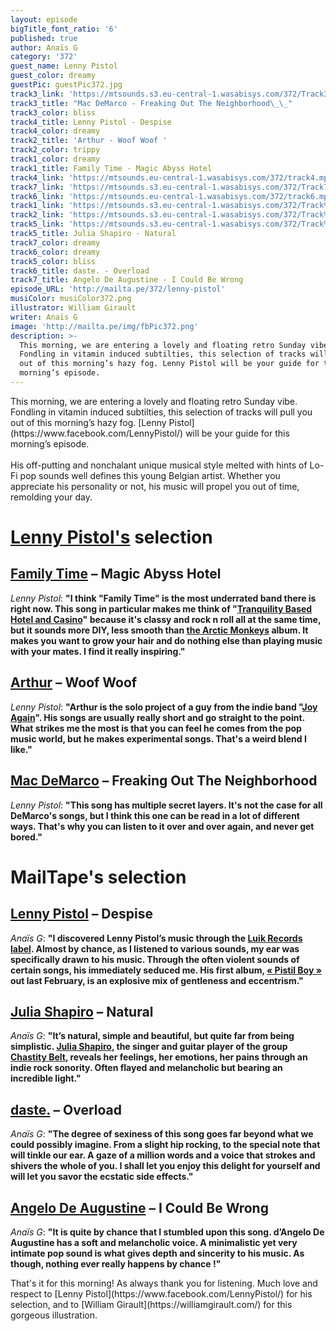 ```yaml
---
layout: episode
bigTitle_font_ratio: '6'
published: true
author: Anaïs G
category: '372'
guest_name: Lenny Pistol
guest_color: dreamy
guestPic: guestPic372.jpg
track3_link: 'https://mtsounds.s3.eu-central-1.wasabisys.com/372/Track3.mp3'
track3_title: "Mac DeMarco - Freaking Out The Neighborhood\_\_"
track3_color: bliss
track4_title: Lenny Pistol - Despise
track4_color: dreamy
track2_title: 'Arthur - Woof Woof '
track2_color: trippy
track1_color: dreamy
track1_title: Family Time - Magic Abyss Hotel
track4_link: 'https://mtsounds.eu-central-1.wasabisys.com/372/track4.mp3'
track7_link: 'https://mtsounds.s3.eu-central-1.wasabisys.com/372/Track7.mp3'
track6_link: 'https://mtsounds.eu-central-1.wasabisys.com/372/track6.mp3'
track1_link: 'https://mtsounds.s3.eu-central-1.wasabisys.com/372/Track%201.mp3'
track2_link: 'https://mtsounds.s3.eu-central-1.wasabisys.com/372/Track%202.mp3'
track5_link: 'https://mtsounds.s3.eu-central-1.wasabisys.com/372/Track%205.mp3'
track5_title: Julia Shapiro - Natural
track7_color: dreamy
track6_color: dreamy
track5_color: bliss
track6_title: daste. - Overload
track7_title: Angelo De Augustine - I Could Be Wrong
episode_URL: 'http://mailta.pe/372/lenny-pistol'
musiColor: musiColor372.png
illustrator: William Girault
writer: Anaïs G
image: 'http://mailta.pe/img/fbPic372.png'
description: >-
  This morning, we are entering a lovely and floating retro Sunday vibe.
  Fondling in vitamin induced subtilties, this selection of tracks will pull you
  out of this morning’s hazy fog. Lenny Pistol will be your guide for this
  morning’s episode.
---
```

<p id="introduction">This morning, we are entering a lovely and floating retro Sunday vibe. Fondling in vitamin induced subtilties, this selection of tracks will pull you out of this morning’s hazy fog. [Lenny Pistol](https://www.facebook.com/LennyPistol/) will be your guide for this morning’s episode. 
<br><br>
His off-putting and nonchalant unique musical style melted with hints of  Lo-Fi pop sounds well defines this young Belgian artist. Whether you appreciate his personality or not,  his music will propel you out of time, remolding your day. 
</p>

# [Lenny Pistol's](https://lennypistol.bandcamp.com/) selection

## [Family Time](https://www.facebook.com/familytimeband/) – Magic Abyss Hotel
_Lenny Pistol_: **"**I think "Family Time" is the most underrated band there is right now. This song in particular makes me think of "[Tranquility Based Hotel and Casino](https://fr.wikipedia.org/wiki/Tranquility_Base_Hotel_and_Casino)" because it's classy and rock n roll all at the same time, but it sounds more DIY, less smooth than [the Arctic Monkeys](https://www.arcticmonkeys.com/) album. It makes you want to grow your hair and do nothing else than playing music with your mates. I find it really inspiring.**"**

## [Arthur](https://plzmakeitruins.bandcamp.com/album/woof-woof) – Woof Woof
_Lenny Pistol_: **"**Arthur is the solo project of a guy from the indie band "[Joy Again](https://joyagain.bandcamp.com/)". His songs are usually really short and go straight to the point. What strikes me the most is that you can feel he comes from the pop music world, but he makes experimental songs. That's a weird blend I like.**"**

## [Mac DeMarco](https://www.facebook.com/MacDeMarcoBand/) – Freaking Out The Neighborhood  
_Lenny Pistol_: **"**This song has multiple secret layers. It's not the case for all DeMarco's songs, but I think this one can be read in a lot of different ways. That's why you can listen to it over and over again, and never get bored.**"**


# MailTape's selection

## [Lenny Pistol](https://www.instagram.com/lennypistolito/?fbclid=IwAR0IOt8VPxQeqGWRIaR5QR3FeDxqM14be7xyNg36_C8PfZykV3Ue-jgyGI0) – Despise
_Anaïs G_: **"**I discovered Lenny Pistol’s music through the [Luik Records label](https://luikrec.bandcamp.com/). Almost by chance, as I listened to various sounds, my ear was specifically drawn to his music. Through the often violent sounds of certain songs, his immediately seduced me. His first album, [« Pistil Boy »](https://lennypistol.bandcamp.com/album/pistil-boy-ep) out last February, is an explosive mix of gentleness and eccentrism.**"**

## [Julia Shapiro](https://twitter.com/cool__slut?lang=fr) – Natural
_Anaïs G_: **"**It’s natural, simple and beautiful, but quite far from being simplistic. [Julia Shapiro](https://juliashapiro.bandcamp.com/), the singer and guitar player of the group [Chastity Belt](https://chastity-belt.bandcamp.com/), reveals her feelings, her emotions, her pains through an indie rock sonority. Often flayed and melancholic but bearing an incredible light.**"**

## [daste.](https://soundcloud.com/daste-music) – Overload
_Anaïs G_: **"**The degree of sexiness of this song goes far beyond what we could possibly imagine. From a slight hip rocking, to the special note that will tinkle our ear. A gaze of a million words and a voice that strokes and shivers the whole of you. I shall let you enjoy this delight for yourself and will let you savor the ecstatic side effects.**"**

##  [Angelo De Augustine](https://soundcloud.com/angelo-de-augustine) – I Could Be Wrong 
_Anaïs G_: **"**It is quite by chance that I stumbled upon this song. d’Angelo De Augustine has a soft and melancholic voice. A minimalistic yet very intimate pop sound is what gives depth and sincerity to his music. As though, nothing ever really happens by chance !**"**


<p id="outroduction">That's it for this morning! As always thank you for listening. Much love and respect to [Lenny Pistol](https://www.facebook.com/LennyPistol/) for his selection, and to [William Girault](https://williamgirault.com/) for this gorgeous illustration. </p>
